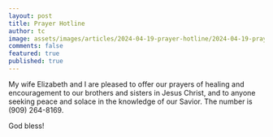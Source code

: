 ```yaml
---
layout: post
title: Prayer Hotline
author: tc
image: assets/images/articles/2024-04-19-prayer-hotline/2024-04-19-prayer-hotline.JPG
comments: false
featured: true
published: true
---
```


My wife Elizabeth and I are pleased to offer our prayers of healing and encouragement to our brothers and sisters in Jesus Christ, and to anyone seeking peace and solace in the knowledge of our Savior. The number is (909) 264-8169.

God bless!
